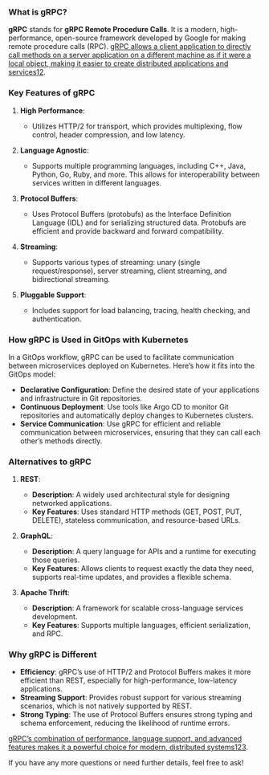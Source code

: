 ### What is gRPC?

**gRPC** stands for **gRPC Remote Procedure Calls**. It is a modern, high-performance, open-source framework developed by Google for making remote procedure calls (RPC). [gRPC allows a client application to directly call methods on a server application on a different machine as if it were a local object, making it easier to create distributed applications and services](https://grpc.io/docs/what-is-grpc/introduction/)[1](https://grpc.io/docs/what-is-grpc/introduction/)[2](https://grpc.io/).

### Key Features of gRPC

1. **High Performance**:
    
    - Utilizes HTTP/2 for transport, which provides multiplexing, flow control, header compression, and low latency.
2. **Language Agnostic**:
    
    - Supports multiple programming languages, including C++, Java, Python, Go, Ruby, and more. This allows for interoperability between services written in different languages.
3. **Protocol Buffers**:
    
    - Uses Protocol Buffers (protobufs) as the Interface Definition Language (IDL) and for serializing structured data. Protobufs are efficient and provide backward and forward compatibility.
4. **Streaming**:
    
    - Supports various types of streaming: unary (single request/response), server streaming, client streaming, and bidirectional streaming.
5. **Pluggable Support**:
    
    - Includes support for load balancing, tracing, health checking, and authentication.

### How gRPC is Used in GitOps with Kubernetes

In a GitOps workflow, gRPC can be used to facilitate communication between microservices deployed on Kubernetes. Here’s how it fits into the GitOps model:

- **Declarative Configuration**: Define the desired state of your applications and infrastructure in Git repositories.
- **Continuous Deployment**: Use tools like Argo CD to monitor Git repositories and automatically deploy changes to Kubernetes clusters.
- **Service Communication**: Use gRPC for efficient and reliable communication between microservices, ensuring that they can call each other’s methods directly.

### Alternatives to gRPC

1. **REST**:
    
    - **Description**: A widely used architectural style for designing networked applications.
    - **Key Features**: Uses standard HTTP methods (GET, POST, PUT, DELETE), stateless communication, and resource-based URLs.
2. **GraphQL**:
    
    - **Description**: A query language for APIs and a runtime for executing those queries.
    - **Key Features**: Allows clients to request exactly the data they need, supports real-time updates, and provides a flexible schema.
3. **Apache Thrift**:
    
    - **Description**: A framework for scalable cross-language services development.
    - **Key Features**: Supports multiple languages, efficient serialization, and RPC.

### Why gRPC is Different

- **Efficiency**: gRPC’s use of HTTP/2 and Protocol Buffers makes it more efficient than REST, especially for high-performance, low-latency applications.
- **Streaming Support**: Provides robust support for various streaming scenarios, which is not natively supported by REST.
- **Strong Typing**: The use of Protocol Buffers ensures strong typing and schema enforcement, reducing the likelihood of runtime errors.

[gRPC’s combination of performance, language support, and advanced features makes it a powerful choice for modern, distributed systems](https://grpc.io/docs/what-is-grpc/introduction/)[1](https://grpc.io/docs/what-is-grpc/introduction/)[2](https://grpc.io/)[3](https://learn.microsoft.com/en-us/dotnet/architecture/cloud-native/grpc).

If you have any more questions or need further details, feel free to ask!